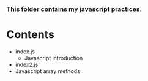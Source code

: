 ### This folder contains my javascript practices.

# Contents
- index.js
  - Javascript introduction
- index2.js
 - Javascript array methods